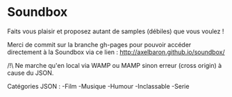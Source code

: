 # Soundbox
Faits vous plaisir et proposez autant de samples (débiles) que vous voulez !  

Merci de commit sur la branche gh-pages pour pouvoir accéder directement à la Soundbox via ce lien : http://axelbaron.github.io/soundbox/

/!\ Ne marche qu'en local via WAMP ou MAMP sinon erreur (cross origin) à cause du JSON.  

Catégories JSON :
-Film
-Musique
-Humour
-Inclassable
-Serie
